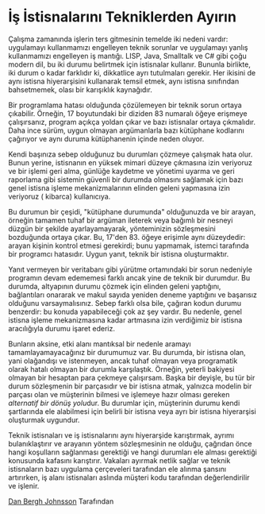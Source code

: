 # İş İstisnalarını Tekniklerden Ayırın

Çalışma zamanında işlerin ters gitmesinin temelde iki nedeni vardır: uygulamayı kullanmamızı engelleyen teknik sorunlar ve uygulamayı yanlış kullanmamızı engelleyen iş mantığı. LISP, Java, Smalltalk ve C# gibi çoğu modern dil, bu iki durumu belirtmek için istisnalar kullanır. Bununla birlikte, iki durum o kadar farklıdır ki, dikkatlice ayrı tutulmaları gerekir. Her ikisini de aynı istisna hiyerarşisini kullanarak temsil etmek, aynı istisna sınıfından bahsetmemek, olası bir karışıklık kaynağıdır.

Bir programlama hatası olduğunda çözülemeyen bir teknik sorun ortaya çıkabilir. Örneğin, 17 boyutundaki bir diziden 83 numaralı öğeye erişmeye çalışırsanız, program açıkça yoldan çıkar ve bazı istisnalar ortaya çıkmalıdır. Daha ince sürüm, uygun olmayan argümanlarla bazı kütüphane kodlarını çağırıyor ve aynı duruma kütüphanenin içinde neden oluyor.

Kendi başınıza sebep olduğunuz bu durumları çözmeye çalışmak hata olur. Bunun yerine, istisnanın en yüksek mimari düzeye çıkmasına izin veriyoruz ve bir işlemi geri alma, günlüğe kaydetme ve yönetimi uyarma ve geri raporlama gibi sistemin güvenli bir durumda olmasını sağlamak için bazı genel istisna işleme mekanizmalarının elinden geleni yapmasına izin veriyoruz ( kibarca) kullanıcıya.

Bu durumun bir çeşidi, "kütüphane durumunda" olduğunuzda ve bir arayan, örneğin tamamen tuhaf bir argüman ileterek veya bağımlı bir nesneyi düzgün bir şekilde ayarlayamayarak, yönteminizin sözleşmesini bozduğunda ortaya çıkar. Bu, 17'den 83. öğeye erişimle aynı düzeydedir: arayan kişinin kontrol etmesi gerekirdi; bunu yapmamak, istemci tarafında bir programcı hatasıdır. Uygun yanıt, teknik bir istisna oluşturmaktır.

Yanıt vermeyen bir veritabanı gibi yürütme ortamındaki bir sorun nedeniyle programın devam edememesi farklı ancak yine de teknik bir durumdur. Bu durumda, altyapının durumu çözmek için elinden geleni yaptığını, bağlantıları onararak ve makul sayıda yeniden deneme yaptığını ve başarısız olduğunu varsaymalısınız. Sebep farklı olsa bile, çağıran kodun durumu benzerdir: bu konuda yapabileceği çok az şey vardır. Bu nedenle, genel istisna işleme mekanizmasına kadar artmasına izin verdiğimiz bir istisna aracılığıyla durumu işaret ederiz.

Bunların aksine, etki alanı mantıksal bir nedenle aramayı tamamlayamayacağınız bir durumumuz var. Bu durumda, bir istisna olan, yani olağandışı ve istenmeyen, ancak tuhaf olmayan veya programatik olarak hatalı olmayan bir durumla karşılaştık. Örneğin, yeterli bakiyesi olmayan bir hesaptan para çekmeye çalışırsam. Başka bir deyişle, bu tür bir durum sözleşmenin bir parçasıdır ve bir istisna atmak, yalnızca modelin bir parçası olan ve müşterinin bilmesi ve işlemeye hazır olması gereken *alternatif bir dönüş yolu*dur. Bu durumlar için, müşterinin durumu kendi şartlarında ele alabilmesi için belirli bir istisna veya ayrı bir istisna hiyerarşisi oluşturmak uygundur.

Teknik istisnaları ve iş istisnalarını aynı hiyerarşide karıştırmak, ayrımı bulanıklaştırır ve arayanın yöntem sözleşmesinin ne olduğu, çağrıdan önce hangi koşulların sağlanması gerektiği ve hangi durumları ele alması gerektiği konusunda kafasını karıştırır. Vakaları ayırmak netlik sağlar ve teknik istisnaların bazı uygulama çerçeveleri tarafından ele alınma şansını artırırken, iş alanı istisnaları aslında müşteri kodu tarafından değerlendirilir ve işlenir.

[Dan Bergh Johnsson](http://programmer.97things.oreilly.com/wiki/index.php/Dan_Bergh_Johnsson) Tarafından